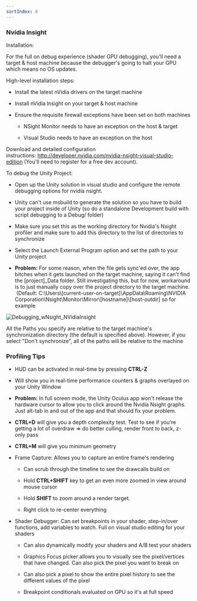 ```yaml
---
sortIndex: 8
---
```


### Nvidia Insight

Installation:

For the full on debug experience (shader GPU debugging), you'll need a target & host machine because the debugger's going to halt your GPU which means no OS updates.

High-level installation steps:

- Install the latest nVidia drivers on the target machine

- Install nVidia Insight on your target & host machine

- Ensure the requisite firewall exceptions have been set on both machines

  - NSight Monitor needs to have an exception on the host & target

  - Visual Studio needs to have an exception on the host

Download and detailed configuration instructions: <http://developer.nvidia.com/nvidia-nsight-visual-studio-edition> (You'll need to register for a free dev account).

To debug the Unity Project:

- Open up the Unity solution in visual studio and configure the remote debugging options for nvidia nsight.

- Unity can't use msbuild to generate the solution so you have to build your project inside of Unity (so do a standalone Development build with script debugging to a Debug/ folder)

- Make sure you set this as the working directory for Nvidia's Nsight profiler and make sure to add this directory to the list of directories to synchronize

- Select the Launch External Program option and set the path to your Unity project

- **Problem:** For some reason, when the file gets sync'ed over, the app bitches when it gets launched on the target machine, saying it can't find the \[project]\_Data folder. Still investigating this, but for now, workaround is to just manually copy over the project directory to the target machine.  (Default: C:\\Users\\\[current-user-on-target]\\AppData\\Roaming\\NVIDIA Corporation\\Nsight\\Monitor\\Mirror\\\[hostname]\\\[host-outdir] so for example

![Debugging_wNsight_NVidiaInsight](......\assets\Debugging_wNsight_NVidiaInsight.jpg)

All the Paths you specify are relative to the target machine's synchronization directory (the default is specified above). However, if you select "Don't synchronize", all of the paths will be relative to the machine

### Profiling Tips

- HUD can be activated in real-time by pressing **CTRL-Z**

- Will show you in real-time performance counters & graphs overlayed on your Unity Window

- **Problem:** In full screen mode, the Unity Oculus app won't release the hardware cursor to allow you to click around the Nvidia Nsight graphs. Just alt-tab in and out of the app and that should fix your problem.

- **CTRL+D** will give you a depth complexity test. Test to see if you're getting a lot of overdraw => do better culling, render front to back, z-only pass

- **CTRL+M** will give you minimum geometry

- Frame Capture: Allows you to capture an entire frame's rendering

  - Can scrub through the timeline to see the drawcalls build on

  - Hold **CTRL+SHIFT** key to get an even more zoomed in view around mouse cursor

  - Hold **SHIFT** to zoom around a render target.

  - Right click to re-center everything

- Shader Debugger: Can set breakpoints in your shader, step-in/over functions, add variables to watch. Full on visual studio editing for your shaders

  - Can also dynamically modify your shaders and A/B test your shaders

  - Graphics Focus picker allows you to visually see the pixel/vertices that have changed. Can also pick the pixel you want to break on

  - Can also pick a pixel to show the entire pixel history to see the different values of the pixel

  - Breakpoint conditionals evaluated on GPU so it's at full speed
